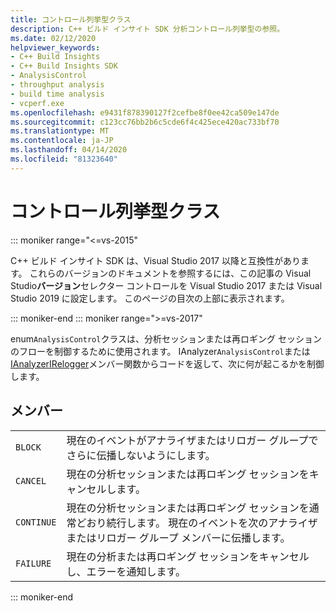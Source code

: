 ```yaml
---
title: コントロール列挙型クラス
description: C++ ビルド インサイト SDK 分析コントロール列挙型の参照。
ms.date: 02/12/2020
helpviewer_keywords:
- C++ Build Insights
- C++ Build Insights SDK
- AnalysisControl
- throughput analysis
- build time analysis
- vcperf.exe
ms.openlocfilehash: e9431f878390127f2cefbe8f0ee42ca509e147de
ms.sourcegitcommit: c123cc76bb2b6c5cde6f4c425ece420ac733bf70
ms.translationtype: MT
ms.contentlocale: ja-JP
ms.lasthandoff: 04/14/2020
ms.locfileid: "81323640"
---
```

# <a name="analysiscontrol-enum-class"></a>コントロール列挙型クラス

::: moniker range="<=vs-2015"

C++ ビルド インサイト SDK は、Visual Studio 2017 以降と互換性があります。 これらのバージョンのドキュメントを参照するには、この記事の Visual Studio**バージョン**セレクター コントロールを Visual Studio 2017 または Visual Studio 2019 に設定します。 このページの目次の上部に表示されます。

::: moniker-end
::: moniker range=">=vs-2017"

enum`AnalysisControl`クラスは、分析セッションまたは再ロギング セッションのフローを制御するために使用されます。 IAnalyzer`AnalysisControl`または[IAnalyzer](ianalyzer-class.md)[IRelogger](irelogger-class.md)メンバー関数からコードを返して、次に何が起こるかを制御します。

## <a name="members"></a>メンバー

|  |  |
|--|--|
| `BLOCK` | 現在のイベントがアナライザまたはリロガー グループでさらに伝播しないようにします。 |
| `CANCEL` | 現在の分析セッションまたは再ロギング セッションをキャンセルします。 |
| `CONTINUE` | 現在の分析セッションまたは再ロギング セッションを通常どおり続行します。 現在のイベントを次のアナライザまたはリロガー グループ メンバーに伝播します。 |
| `FAILURE` | 現在の分析または再ロギング セッションをキャンセルし、エラーを通知します。 |

::: moniker-end
